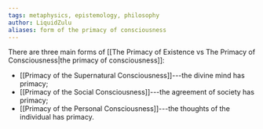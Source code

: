 ```yaml
---
tags: metaphysics, epistemology, philosophy
author: LiquidZulu
aliases: form of the primacy of consciousness
---
```


There are three main forms of [[The Primacy of Existence vs The Primacy of Consciousness|the primacy of consciousness]]:
- [[Primacy of the Supernatural Consciousness]]---the divine mind has primacy;
- [[Primacy of the Social Consciousness]]---the agreement of society has primacy;
- [[Primacy of the Personal Consciousness]]---the thoughts of the individual has primacy.


